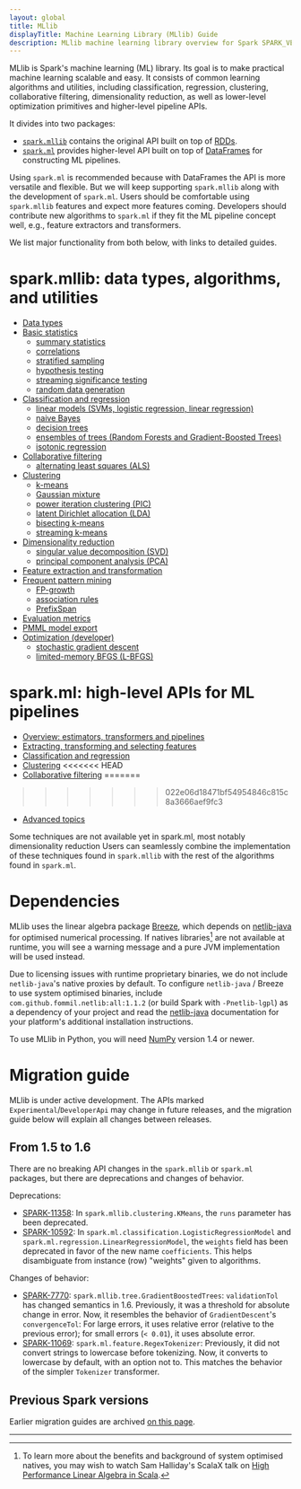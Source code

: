 ```yaml
---
layout: global
title: MLlib
displayTitle: Machine Learning Library (MLlib) Guide
description: MLlib machine learning library overview for Spark SPARK_VERSION_SHORT
---
```


MLlib is Spark's machine learning (ML) library.
Its goal is to make practical machine learning scalable and easy.
It consists of common learning algorithms and utilities, including classification, regression,
clustering, collaborative filtering, dimensionality reduction, as well as lower-level optimization
primitives and higher-level pipeline APIs.

It divides into two packages:

* [`spark.mllib`](mllib-guide.html#data-types-algorithms-and-utilities) contains the original API
  built on top of [RDDs](programming-guide.html#resilient-distributed-datasets-rdds).
* [`spark.ml`](ml-guide.html) provides higher-level API
  built on top of [DataFrames](sql-programming-guide.html#dataframes) for constructing ML pipelines.

Using `spark.ml` is recommended because with DataFrames the API is more versatile and flexible.
But we will keep supporting `spark.mllib` along with the development of `spark.ml`.
Users should be comfortable using `spark.mllib` features and expect more features coming.
Developers should contribute new algorithms to `spark.ml` if they fit the ML pipeline concept well,
e.g., feature extractors and transformers.

We list major functionality from both below, with links to detailed guides.

# spark.mllib: data types, algorithms, and utilities

* [Data types](mllib-data-types.html)
* [Basic statistics](mllib-statistics.html)
  * [summary statistics](mllib-statistics.html#summary-statistics)
  * [correlations](mllib-statistics.html#correlations)
  * [stratified sampling](mllib-statistics.html#stratified-sampling)
  * [hypothesis testing](mllib-statistics.html#hypothesis-testing)
  * [streaming significance testing](mllib-statistics.html#streaming-significance-testing)
  * [random data generation](mllib-statistics.html#random-data-generation)
* [Classification and regression](mllib-classification-regression.html)
  * [linear models (SVMs, logistic regression, linear regression)](mllib-linear-methods.html)
  * [naive Bayes](mllib-naive-bayes.html)
  * [decision trees](mllib-decision-tree.html)
  * [ensembles of trees (Random Forests and Gradient-Boosted Trees)](mllib-ensembles.html)
  * [isotonic regression](mllib-isotonic-regression.html)
* [Collaborative filtering](mllib-collaborative-filtering.html)
  * [alternating least squares (ALS)](mllib-collaborative-filtering.html#collaborative-filtering)
* [Clustering](mllib-clustering.html)
  * [k-means](mllib-clustering.html#k-means)
  * [Gaussian mixture](mllib-clustering.html#gaussian-mixture)
  * [power iteration clustering (PIC)](mllib-clustering.html#power-iteration-clustering-pic)
  * [latent Dirichlet allocation (LDA)](mllib-clustering.html#latent-dirichlet-allocation-lda)
  * [bisecting k-means](mllib-clustering.html#bisecting-kmeans)
  * [streaming k-means](mllib-clustering.html#streaming-k-means)
* [Dimensionality reduction](mllib-dimensionality-reduction.html)
  * [singular value decomposition (SVD)](mllib-dimensionality-reduction.html#singular-value-decomposition-svd)
  * [principal component analysis (PCA)](mllib-dimensionality-reduction.html#principal-component-analysis-pca)
* [Feature extraction and transformation](mllib-feature-extraction.html)
* [Frequent pattern mining](mllib-frequent-pattern-mining.html)
  * [FP-growth](mllib-frequent-pattern-mining.html#fp-growth)
  * [association rules](mllib-frequent-pattern-mining.html#association-rules)
  * [PrefixSpan](mllib-frequent-pattern-mining.html#prefix-span)
* [Evaluation metrics](mllib-evaluation-metrics.html)
* [PMML model export](mllib-pmml-model-export.html)
* [Optimization (developer)](mllib-optimization.html)
  * [stochastic gradient descent](mllib-optimization.html#stochastic-gradient-descent-sgd)
  * [limited-memory BFGS (L-BFGS)](mllib-optimization.html#limited-memory-bfgs-l-bfgs)

# spark.ml: high-level APIs for ML pipelines

* [Overview: estimators, transformers and pipelines](ml-guide.html)
* [Extracting, transforming and selecting features](ml-features.html)
* [Classification and regression](ml-classification-regression.html)
* [Clustering](ml-clustering.html)
<<<<<<< HEAD
* [Collaborative filtering](ml-collaborative-filtering.html)
=======
>>>>>>> 022e06d18471bf54954846c815c8a3666aef9fc3
* [Advanced topics](ml-advanced.html)

Some techniques are not available yet in spark.ml, most notably dimensionality reduction 
Users can seamlessly combine the implementation of these techniques found in `spark.mllib` with the rest of the algorithms found in `spark.ml`.

# Dependencies

MLlib uses the linear algebra package [Breeze](http://www.scalanlp.org/), which depends on
[netlib-java](https://github.com/fommil/netlib-java) for optimised numerical processing.
If natives libraries[^1] are not available at runtime, you will see a warning message and a pure JVM
implementation will be used instead.

Due to licensing issues with runtime proprietary binaries, we do not include `netlib-java`'s native
proxies by default.
To configure `netlib-java` / Breeze to use system optimised binaries, include
`com.github.fommil.netlib:all:1.1.2` (or build Spark with `-Pnetlib-lgpl`) as a dependency of your
project and read the [netlib-java](https://github.com/fommil/netlib-java) documentation for your
platform's additional installation instructions.

To use MLlib in Python, you will need [NumPy](http://www.numpy.org) version 1.4 or newer.

[^1]: To learn more about the benefits and background of system optimised natives, you may wish to
    watch Sam Halliday's ScalaX talk on [High Performance Linear Algebra in Scala](http://fommil.github.io/scalax14/#/).

# Migration guide

MLlib is under active development.
The APIs marked `Experimental`/`DeveloperApi` may change in future releases,
and the migration guide below will explain all changes between releases.

## From 1.5 to 1.6

There are no breaking API changes in the `spark.mllib` or `spark.ml` packages, but there are
deprecations and changes of behavior.

Deprecations:

* [SPARK-11358](https://issues.apache.org/jira/browse/SPARK-11358):
 In `spark.mllib.clustering.KMeans`, the `runs` parameter has been deprecated.
* [SPARK-10592](https://issues.apache.org/jira/browse/SPARK-10592):
 In `spark.ml.classification.LogisticRegressionModel` and
 `spark.ml.regression.LinearRegressionModel`, the `weights` field has been deprecated in favor of
 the new name `coefficients`.  This helps disambiguate from instance (row) "weights" given to
 algorithms.

Changes of behavior:

* [SPARK-7770](https://issues.apache.org/jira/browse/SPARK-7770):
 `spark.mllib.tree.GradientBoostedTrees`: `validationTol` has changed semantics in 1.6.
 Previously, it was a threshold for absolute change in error. Now, it resembles the behavior of
 `GradientDescent`'s `convergenceTol`: For large errors, it uses relative error (relative to the
 previous error); for small errors (`< 0.01`), it uses absolute error.
* [SPARK-11069](https://issues.apache.org/jira/browse/SPARK-11069):
 `spark.ml.feature.RegexTokenizer`: Previously, it did not convert strings to lowercase before
 tokenizing. Now, it converts to lowercase by default, with an option not to. This matches the
 behavior of the simpler `Tokenizer` transformer.

## Previous Spark versions

Earlier migration guides are archived [on this page](mllib-migration-guides.html).

---
